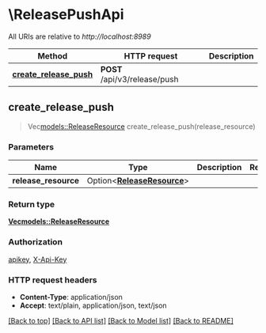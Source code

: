 # \ReleasePushApi

All URIs are relative to *http://localhost:8989*

Method | HTTP request | Description
------------- | ------------- | -------------
[**create_release_push**](ReleasePushApi.md#create_release_push) | **POST** /api/v3/release/push | 



## create_release_push

> Vec<models::ReleaseResource> create_release_push(release_resource)


### Parameters


Name | Type | Description  | Required | Notes
------------- | ------------- | ------------- | ------------- | -------------
**release_resource** | Option<[**ReleaseResource**](ReleaseResource.md)> |  |  |

### Return type

[**Vec<models::ReleaseResource>**](ReleaseResource.md)

### Authorization

[apikey](../README.md#apikey), [X-Api-Key](../README.md#X-Api-Key)

### HTTP request headers

- **Content-Type**: application/json
- **Accept**: text/plain, application/json, text/json

[[Back to top]](#) [[Back to API list]](../README.md#documentation-for-api-endpoints) [[Back to Model list]](../README.md#documentation-for-models) [[Back to README]](../README.md)

